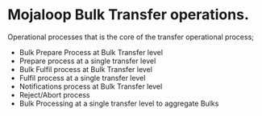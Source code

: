 # Mojaloop Bulk Transfer operations.

Operational processes that is the core of the transfer operational process;

- Bulk Prepare Process at Bulk Transfer level
- Prepare process at a single transfer level
- Bulk Fulfil process at Bulk Transfer level
- Fulfil process at a single transfer level
- Notifications process at Bulk Transfer level
- Reject/Abort process
- Bulk Processing at a single transfer level to aggregate Bulks
